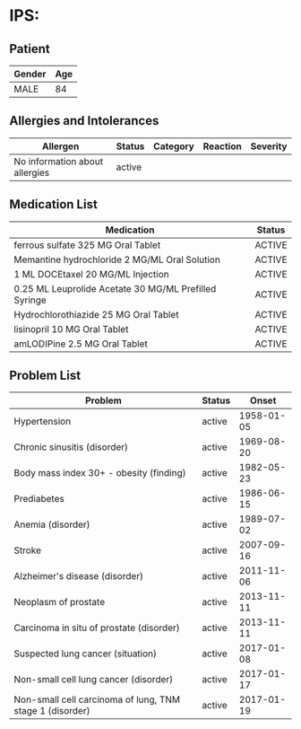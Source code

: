 # IPS:

## Patient

|Gender|Age|
|---|---|
|MALE|84|

## Allergies and Intolerances

|Allergen|Status|Category|Reaction|Severity|
|---|---|---|---|---|
|No information about allergies|active||||

## Medication List

|Medication|Status|
|---|---|
|ferrous sulfate 325 MG Oral Tablet|ACTIVE|
|Memantine hydrochloride 2 MG/ML Oral Solution|ACTIVE|
|1 ML DOCEtaxel 20 MG/ML Injection|ACTIVE|
|0.25 ML Leuprolide Acetate 30 MG/ML Prefilled Syringe|ACTIVE|
|Hydrochlorothiazide 25 MG Oral Tablet|ACTIVE|
|lisinopril 10 MG Oral Tablet|ACTIVE|
|amLODIPine 2.5 MG Oral Tablet|ACTIVE|

## Problem List

|Problem|Status|Onset|
|---|---|---|
|Hypertension|active|1958-01-05|
|Chronic sinusitis (disorder)|active|1969-08-20|
|Body mass index 30+ - obesity (finding)|active|1982-05-23|
|Prediabetes|active|1986-06-15|
|Anemia (disorder)|active|1989-07-02|
|Stroke|active|2007-09-16|
|Alzheimer's disease (disorder)|active|2011-11-06|
|Neoplasm of prostate|active|2013-11-11|
|Carcinoma in situ of prostate (disorder)|active|2013-11-11|
|Suspected lung cancer (situation)|active|2017-01-08|
|Non-small cell lung cancer (disorder)|active|2017-01-17|
|Non-small cell carcinoma of lung, TNM stage 1 (disorder)|active|2017-01-19|
